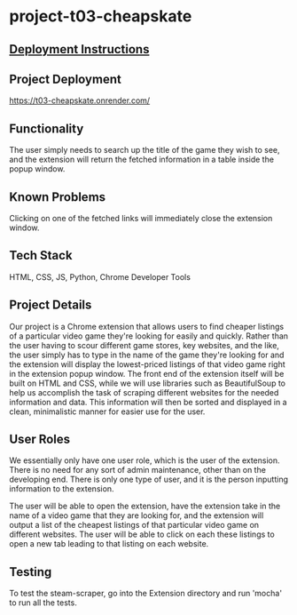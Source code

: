 # project-t03-cheapskate

## [Deployment Instructions](./team/DEPLOYMENT.md)

## Project Deployment
https://t03-cheapskate.onrender.com/

## Functionality
The user simply needs to search up the title of the game they wish to see, and the extension will return the fetched information in a table inside the popup window.

## Known Problems
Clicking on one of the fetched links will immediately close the extension window.

## Tech Stack
HTML, CSS, JS, Python, Chrome Developer Tools

## Project Details
Our project is a Chrome extension that allows users to find cheaper listings of a particular video game they're looking for easily and quickly. Rather than the user having to scour different game stores, key websites, and the like, the user simply has to type in the name of the game they're looking for and the extension will display the lowest-priced listings of that video game right in the extension popup window. The front end of the extension itself will be built on HTML and CSS, while we will use libraries such as BeautifulSoup to help us accomplish the task of scraping different websites for the needed information and data. This information will then be sorted and displayed in a clean, minimalistic manner for easier use for the user.

## User Roles
We essentially only have one user role, which is the user of the extension. There is no need for any sort of admin maintenance, other than on the developing end. There is only one type of user, and it is the person inputting information to the extension.

The user will be able to open the extension, have the extension take in the name of a video game that they are looking for, and the extension will output a list of the cheapest listings of that particular video game on different websites. The user will be able to click on each these listings to open a new tab leading to that listing on each website.

## Testing
To test the steam-scraper, go into the Extension directory and run 'mocha' to run all the tests.
